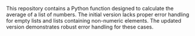 This repository contains a Python function designed to calculate the average of a list of numbers.  The initial version lacks proper error handling for empty lists and lists containing non-numeric elements. The updated version demonstrates robust error handling for these cases.
